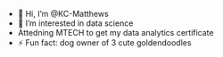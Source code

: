 - 👋 Hi, I’m @KC-Matthews
- 👀 I’m interested in data science
-  Attedning MTECH to get my data analytics certificate
- ⚡ Fun fact: dog owner of 3 cute goldendoodles

<!---
KC-Matthews/KC-Matthews is a ✨ special ✨ repository because its `README.md` (this file) appears on your GitHub profile.
You can click the Preview link to take a look at your changes.
--->
